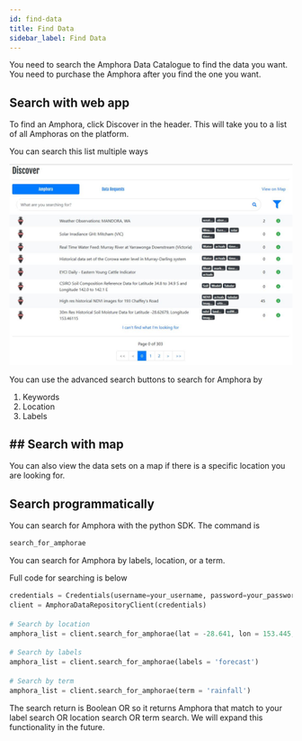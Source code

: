 ```yaml
---
id: find-data
title: Find Data
sidebar_label: Find Data
---
```


You need to search the Amphora Data Catalogue to find the data you want. You need to purchase the Amphora after you find the one you want.

## Search with web app

To find an Amphora, click Discover in the header. This will take you to a list of all Amphoras on the platform. 

You can search this list multiple ways 

![Data market search](../img/DataMarketSearch.jpg)

You can use the advanced search buttons to search for Amphora by 
1) Keywords
2) Location
3) Labels

## ## Search with map

You can also view the data sets on a map if there is a specific location you are looking for.

## Search programmatically

You can search for Amphora with the python SDK. The command is
```py
search_for_amphorae
```
You can search for Amphora by labels, location, or a term. 

Full code for searching is below
```py
credentials = Credentials(username=your_username, password=your_password)
client = AmphoraDataRepositoryClient(credentials)

# Search by location
amphora_list = client.search_for_amphorae(lat = -28.641, lon = 153.445, dist = 50)

# Search by labels
amphora_list = client.search_for_amphorae(labels = 'forecast')

# Search by term
amphora_list = client.search_for_amphorae(term = 'rainfall')

```

The search return is Boolean OR so it returns Amphora that match to your label search OR location search OR term search. We will expand this functionality in the future.
